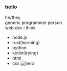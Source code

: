 ### hello
he/they  
generic programmer person  
web dev i think 
- node.js
- rust(learning)
- python
- kotlin(trying)
- html
- css
![help](https://cdn.discordapp.com/attachments/751009526505013269/1078449851567710328/RDT_20230223_1555436234591153996901477.jpg)
